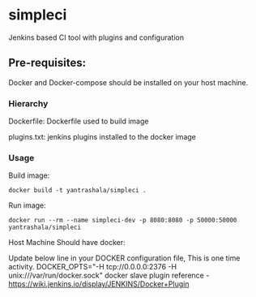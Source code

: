 # simpleci
Jenkins based CI tool with plugins and configuration

## Pre-requisites:
Docker and Docker-compose should be installed on your host machine.

### Hierarchy

Dockerfile: Dockerfile used to build image

plugins.txt: jenkins plugins installed to the docker image

### Usage

Build image:

```shell
docker build -t yantrashala/simpleci .
```

Run image:

```shell
docker run --rm --name simpleci-dev -p 8080:8080 -p 50000:50000 yantrashala/simpleci
```

Host Machine Should have docker:

Update below line in your DOCKER configuration file, This is one time activity. 
DOCKER_OPTS="-H tcp://0.0.0.0:2376 -H unix:///var/run/docker.sock"
docker slave plugin reference - https://wiki.jenkins.io/display/JENKINS/Docker+Plugin 
